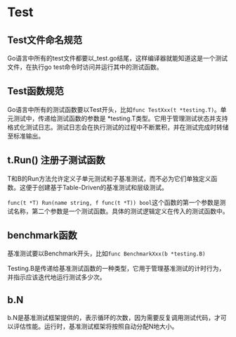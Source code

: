 # Test

## Test文件命名规范

Go语言中所有的test文件都要以_test.go结尾，这样编译器就能知道这是一个测试文件，在执行go test命令时访问并运行其中的测试函数。



## Test函数规范

​	Go语言中所有的测试函数要以Test开头，比如`func TestXxx(t *testing.T)`。单元测试中，传递给测试函数的参数是 *testing.T类型。它用于管理测试状态并支持格式化测试日志。测试日志会在执行测试的过程中不断累积，并在测试完成时转储至标准输出。



## t.Run() 注册子测试函数

T和B的Run方法允许定义子单元测试和子基准测试，而不必为它们单独定义函数。这便于创建基于Table-Driven的基准测试和层级测试。

​	`func(t *T) Run(name string, f func(t *T)) bool`这个函数的第一个参数是测试名称，第二个参数是一个测试函数。具体的测试逻辑定义在传入的测试函数中。

## benchmark函数

基准测试要以Benchmark开头，比如`func BenchmarkXxx(b *testing.B)`

Testing.B是传递给基准测试函数的一种类型，它用于管理基准测试的计时行为，并指示应该迭代地运行测试多少次。

## b.N

b.N是基准测试框架提供的，表示循环的次数，因为需要反复调用测试代码，才可以评估性能。运行时，基准测试框架将按照自动分配N地大小。
